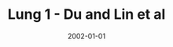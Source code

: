 ---
title: Lung 1 - Du and Lin et al
image: https://www.cycif.org/assets/img/du-lin-rashid-nat-protoc-2019/LUNG_1.jpg
date: '2002-01-01'
minerva_link: https://www.cycif.org/data/du-lin-rashid-nat-protoc-2019/osd-LUNG_1.html
info_link: https://www.cycif.org/data/du-lin-rashid-nat-protoc-2019/index.html
show_page_link: false
---